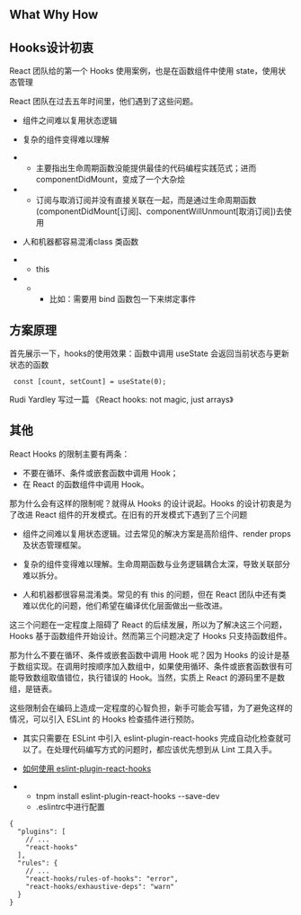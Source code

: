 ## What Why How



## Hooks设计初衷



React 团队给的第一个 Hooks 使用案例，也是在函数组件中使用 state，使用状态管理



React 团队在过去五年时间里，他们遇到了这些问题。



- 组件之间难以复用状态逻辑
- 复杂的组件变得难以理解

- - 主要指出生命周期函数没能提供最佳的代码编程实践范式；进而componentDidMount，变成了一个大杂烩

- - 订阅与取消订阅并没有直接关联在一起，而是通过生命周期函数(componentDidMount[订阅]、componentWillUnmount[取消订阅])去使用

- 人和机器都容易混淆class 类函数

- - this 

- - - 比如：需要用 bind 函数包一下来绑定事件



## 方案原理



首先展示一下，hooks的使用效果：函数中调用 useState 会返回当前状态与更新状态的函数



```
 const [count, setCount] = useState(0);
```



Rudi Yardley 写过一篇 《React hooks: not magic, just arrays》









## 其他



React Hooks 的限制主要有两条：

- 不要在循环、条件或嵌套函数中调用 Hook；
- 在 React 的函数组件中调用 Hook。



那为什么会有这样的限制呢？就得从 Hooks 的设计说起。Hooks 的设计初衷是为了改进 React 组件的开发模式。在旧有的开发模式下遇到了三个问题

- 组件之间难以复用状态逻辑。过去常见的解决方案是高阶组件、render props 及状态管理框架。

- 复杂的组件变得难以理解。生命周期函数与业务逻辑耦合太深，导致关联部分难以拆分。
- 人和机器都很容易混淆类。常见的有 this 的问题，但在 React 团队中还有类难以优化的问题，他们希望在编译优化层面做出一些改进。



这三个问题在一定程度上阻碍了 React 的后续发展，所以为了解决这三个问题，Hooks 基于函数组件开始设计。然而第三个问题决定了 Hooks 只支持函数组件。



那为什么不要在循环、条件或嵌套函数中调用 Hook 呢？因为 Hooks 的设计是基于数组实现。在调用时按顺序加入数组中，如果使用循环、条件或嵌套函数很有可能导致数组取值错位，执行错误的 Hook。当然，实质上 React 的源码里不是数组，是链表。



这些限制会在编码上造成一定程度的心智负担，新手可能会写错，为了避免这样的情况，可以引入 ESLint 的 Hooks 检查插件进行预防。

- 其实只需要在 ESLint 中引入 eslint-plugin-react-hooks 完成自动化检查就可以了。在处理代码编写方式的问题时，都应该优先想到从 Lint 工具入手。

- [如何使用 eslint-plugin-react-hooks](https://www.npmjs.com/package/eslint-plugin-react-hooks#installation)

- - tnpm install eslint-plugin-react-hooks --save-dev
  - .eslintrc中进行配置



```
{
  "plugins": [
    // ...
    "react-hooks"
  ],
  "rules": {
    // ...
    "react-hooks/rules-of-hooks": "error",
    "react-hooks/exhaustive-deps": "warn"
  }
}
```
